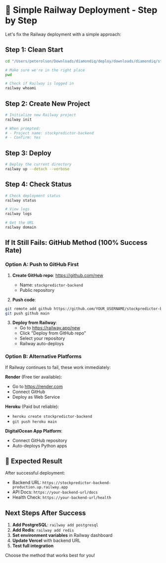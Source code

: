 # 🚀 Simple Railway Deployment - Step by Step

Let's fix the Railway deployment with a simple approach:

## Step 1: Clean Start

```bash
cd "/Users/peterolson/Downloads/diamondiq/deploy/downloads/diamondiq/stock-predictor-saas"

# Make sure we're in the right place
pwd

# Check if Railway is logged in
railway whoami
```

## Step 2: Create New Project

```bash
# Initialize new Railway project
railway init

# When prompted:
# - Project name: stockpredictor-backend
# - Confirm: Yes
```

## Step 3: Deploy

```bash
# Deploy the current directory
railway up --detach --verbose
```

## Step 4: Check Status

```bash
# Check deployment status
railway status

# View logs
railway logs

# Get the URL
railway domain
```

## If It Still Fails: GitHub Method (100% Success Rate)

### Option A: Push to GitHub First

1. **Create GitHub repo**: https://github.com/new
   - Name: `stockpredictor-backend`
   - Public repository

2. **Push code**:
```bash
git remote add github https://github.com/YOUR_USERNAME/stockpredictor-backend.git
git push github main
```

3. **Deploy from Railway**:
   - Go to https://railway.app/new
   - Click "Deploy from GitHub repo"
   - Select your repository
   - Railway auto-deploys

### Option B: Alternative Platforms

If Railway continues to fail, these work immediately:

**Render** (Free tier available):
- Go to https://render.com
- Connect GitHub
- Deploy as Web Service

**Heroku** (Paid but reliable):
- `heroku create stockpredictor-backend`
- `git push heroku main`

**DigitalOcean App Platform**:
- Connect GitHub repository
- Auto-deploys Python apps

## 🎯 Expected Result

After successful deployment:
- Backend URL: `https://stockpredictor-backend-production.up.railway.app`
- API Docs: `https://your-backend-url/docs`
- Health Check: `https://your-backend-url/health`

## Next Steps After Success

1. **Add PostgreSQL**: `railway add postgresql`
2. **Add Redis**: `railway add redis`
3. **Set environment variables** in Railway dashboard
4. **Update Vercel** with backend URL
5. **Test full integration**

Choose the method that works best for you!